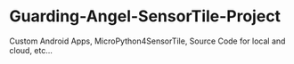 # Guarding-Angel-SensorTile-Project
Custom Android Apps, MicroPython4SensorTile, Source Code for local and cloud, etc...
